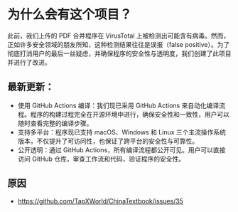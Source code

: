# 为什么会有这个项目？
此前，我们上传的 PDF 合并程序在 VirusTotal 上被检测出可能含有病毒。然而，正如许多安全领域的朋友所知，这种检测结果往往是误报（false positive）。为了彻底打消用户的最后一丝疑虑，并确保程序的安全性与透明度，我们创建了此项目并进行了改进。

## 最新更新：
* 使用 GitHub Actions 编译：我们现已采用 GitHub Actions 来自动化编译流程。程序的构建过程完全在开源环境中进行，确保安全性和一致性，用户可以随时查看完整的编译步骤。
* 支持多平台：程序现已支持 macOS、Windows 和 Linux 三个主流操作系统版本，不仅提升了可访问性，也保证了跨平台的安全性与可靠性。
* 公开透明：通过 GitHub Actions，所有编译流程都公开可见。用户可以直接访问 GitHub 仓库，审查工作流和代码，验证程序的安全性。

## 原因
* https://github.com/TapXWorld/ChinaTextbook/issues/35
